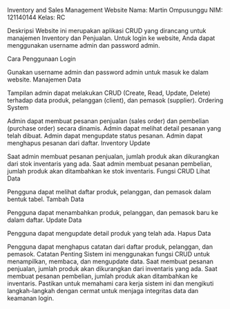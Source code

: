 Inventory and Sales Management Website
Nama: Martin Ompusunggu
NIM: 121140144
Kelas: RC

Deskripsi
Website ini merupakan aplikasi CRUD yang dirancang untuk manajemen Inventory dan Penjualan. Untuk login ke website, Anda dapat menggunakan username admin dan password admin.

Cara Penggunaan
Login

Gunakan username admin dan password admin untuk masuk ke dalam website.
Manajemen Data

Tampilan admin dapat melakukan CRUD (Create, Read, Update, Delete) terhadap data produk, pelanggan (client), dan pemasok (supplier).
Ordering System

Admin dapat membuat pesanan penjualan (sales order) dan pembelian (purchase order) secara dinamis.
Admin dapat melihat detail pesanan yang telah dibuat.
Admin dapat mengupdate status pesanan.
Admin dapat menghapus pesanan dari daftar.
Inventory Update

Saat admin membuat pesanan penjualan, jumlah produk akan dikurangkan dari stok inventaris yang ada.
Saat admin membuat pesanan pembelian, jumlah produk akan ditambahkan ke stok inventaris.
Fungsi CRUD
Lihat Data

Pengguna dapat melihat daftar produk, pelanggan, dan pemasok dalam bentuk tabel.
Tambah Data

Pengguna dapat menambahkan produk, pelanggan, dan pemasok baru ke dalam daftar.
Update Data

Pengguna dapat mengupdate detail produk yang telah ada.
Hapus Data

Pengguna dapat menghapus catatan dari daftar produk, pelanggan, dan pemasok.
Catatan Penting
Sistem ini menggunakan fungsi CRUD untuk menampilkan, membaca, dan mengupdate data.
Saat membuat pesanan penjualan, jumlah produk akan dikurangkan dari inventaris yang ada.
Saat membuat pesanan pembelian, jumlah produk akan ditambahkan ke inventaris.
Pastikan untuk memahami cara kerja sistem ini dan mengikuti langkah-langkah dengan cermat untuk menjaga integritas data dan keamanan login.






